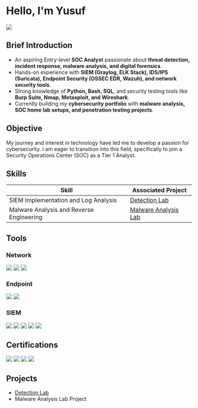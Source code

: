 # Hello, I'm Yusuf
<a href="https://www.linkedin.com/in/musayusufmagoban"><img src="https://img.shields.io/badge/-LinkedIn-0072b1?&style=for-the-badge&logo=linkedin&logoColor=white" /></a>

## Brief Introduction 
* An aspiring Entry-level **SOC Analyst** passionate about **threat detection, incident response, malware analysis, and digital forensics**.
* Hands-on experience with **SIEM (Graylog, ELK Stack), IDS/IPS (Suricata), Endpoint Security (OSSEC EDR, Wazuh), and network security tools**.
* Strong knowledge of **Python, Bash, SQL**, and security testing tools like **Burp Suite, Nmap, Metasploit, and Wireshark**.
* Currently building my **cybersecurity portfolio** with **malware analysis, SOC home lab setups, and penetration testing projects**. 

## Objective

My journey and interest in technology have led me to develop a passion for cybersecurity. I am eager to transition into this field, specifically to join a Security Operations Center (SOC) as a Tier 1 Analyst.

## Skills

| Skill                                         | Associated Project         |
|-----------------------------------------------|----------------------------|
| SIEM Implementation and Log Analysis          | <a href="https://github.com/Magoban/Detection-Lab/tree/main">Detection Lab</a>|
| Malware Analysis and Reverse Engineering | <a href="https://google.com">Malware Analysis Lab</a>|

## Tools

### Network
<div>
    <img src="https://img.shields.io/badge/-Wireshark-1679A7?&style=for-the-badge&logo=Wireshark&logoColor=white" />
    <img src="https://img.shields.io/badge/-Suricata-EF3B2D?&style=for-the-badge&logo=Suricata&logoColor=white" />
    <img src="https://img.shields.io/badge/-Zeek-777BB4?&style=for-the-badge&logo=Zeek&logoColor=white" />
</div>

### Endpoint
<div>
    <img src="https://img.shields.io/badge/-Microsoft_Defender_for_Endpoint-00A4EF?&style=for-the-badge&logo=Microsoft&logoColor=white" />
    <img src="https://img.shields.io/badge/-WAZUH-4B275F?&style=for-the-badge&logo=WAZUH&logoColor=white" />
</div>

### SIEM
<div>
    <img src="https://img.shields.io/badge/-Microsoft_Sentinel-0078D4?&style=for-the-badge&logo=Microsoft&logoColor=white" />
    <img src="https://img.shields.io/badge/-Splunk-000000?&style=for-the-badge&logo=Splunk&logoColor=white" />
    <img src="https://img.shields.io/badge/-Elastic-005571?&style=for-the-badge&logo=Elastic&logoColor=white" />
    <img src="https://img.shields.io/badge/-QRadar-005571?&style=for-the-badge&logo=IBM&logoColor=white" />
    <img src="https://img.shields.io/badge/-Graylog-DC143C?&style=for-the-badge&logo=Graylog&logoColor=white" />
</div>

## Certifications
<div>
<img src="https://img.shields.io/badge/-ISC2%20CC-4B8BBE?&style=for-the-badge&logo=ISC2&logoColor=white" />
<img src="https://img.shields.io/badge/-SecOps%20CNSP-007ACC?&style=for-the-badge&logo=SecOps&logoColor=white" />
<img src="https://img.shields.io/badge/-SecOps%20CAP-228B22?&style=for-the-badge&logo=SecOps&logoColor=white" />
<img src="https://img.shields.io/badge/-SkillFront%20ISO%2FIEC%2027001%3A2022%20Information%20Security%20Associate-FFA500?&style=for-the-badge&logo=SkillFront&logoColor=white" />
</div>

## Projects
- <a href="https://github.com/Magoban/Detection-Lab/tree/main">Detection Lab</a>
- Malware Analysis Lab Project

<!---
Magoban/Magoban is a ✨ special ✨ repository because its `README.md` (this file) appears on your GitHub profile.
You can click the Preview link to take a look at your changes.
--->
